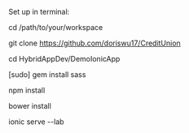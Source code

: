 Set up in terminal:

cd /path/to/your/workspace

git clone https://github.com/doriswu17/CreditUnion

cd HybridAppDev/DemoIonicApp

[sudo] gem install sass

npm install

bower install

ionic serve --lab
